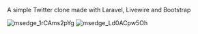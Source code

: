 A simple Twitter clone made with Laravel, Livewire and Bootstrap

![msedge_1rCAms2pYg](https://user-images.githubusercontent.com/36174850/172233541-3f152179-eb50-4ffc-8b6a-4205d9b35495.png)
![msedge_Ld0ACpw5Oh](https://user-images.githubusercontent.com/36174850/172233550-fbb16d50-f72d-4029-9262-8d14017d4a2d.png)
